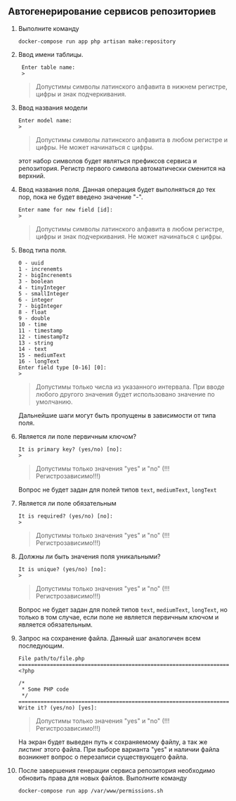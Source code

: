 ## Автогенерирование сервисов репозиториев

1. Выполните команду

    ```
    docker-compose run app php artisan make:repository
    ```

2. Ввод имени таблицы.

    ```
     Enter table name:
     > 
    ```
    
    > Допустимы символы латинского алфавита в нижнем регистре, цифры и знак подчеркивания.

3. Ввод названия модели

    ```
    Enter model name:
    > 
    ```
    
    > Допустимы символы латинского алфавита в любом регистре и цифры. Не может начинаться с цифры.
     
    этот набор символов будет являться префиксов сервиса и репозитория. Регистр первого символа автоматически сменится на верхний.

4. Ввод названия поля. Данная операция будет выполняться до тех пор, пока не будет введено значение "-".

    ```
    Enter name for new field [id]:
    >
    ```

    > Допустимы символы латинского алфавита в любом регистре, цифры и знак подчеркивания. Не может начинаться с цифры.

5. Ввод типа поля.
    ```
    0 - uuid
    1 - increnemts
    2 - bigIncrenemts
    3 - boolean
    4 - tinyInteger
    5 - smallInteger
    6 - integer
    7 - bigInteger
    8 - float
    9 - double
    10 - time
    11 - timestamp
    12 - timestampTz
    13 - string
    14 - text
    15 - mediumText
    16 - longText
    Enter field type [0-16] [0]:
    > 
    ```

    > Допустимы только числа из указанного интервала. При вводе любого другого значения будет использовано значение по умолчанию.

    Дальнейшие шаги могут быть пропущены в зависимости от типа поля.

6. Является ли поле первичным ключом?

    ```
    It is primary key? (yes/no) [no]:
    > 
    ```

    > Допустимы только значения "yes" и "no" (!!!Регистрозависимо!!!)
    
    Вопрос не будет задан для полей типов `text`, `mediumText`, `longText`

7. Является ли поле обязательным
    
    ```
    It is required? (yes/no) [no]:
    > 
    ```
    > Допустимы только значения "yes" и "no" (!!!Регистрозависимо!!!)
    
8. Должны ли быть значения поля уникальными?
 
     ```
     It is unique? (yes/no) [no]:
     > 
     ```
 
     > Допустимы только значения "yes" и "no" (!!!Регистрозависимо!!!)
     
     Вопрос не будет задан для полей типов `text`, `mediumText`, `longText`, но только в том случае, если поле не является первичным ключом и является обязательным.

9. Запрос на сохранение файла. Данный шаг аналогичен всем последующим.
    
    ```
    File path/to/file.php
    ============================================================================
    <?php
    
    /*
     * Some PHP code
     */
    ============================================================================
    Write it? (yes/no) [yes]:

    ```
    
    > Допустимы только значения "yes" и "no" (!!!Регистрозависимо!!!)
    
    На экран будет выведен путь к сохраняемому файлу, а так же листинг этого файла. При выборе варианта "yes" и наличии файла возникнет вопрос о перезаписи существующего файла.

10. После завершения генерации сервиса репозитория необходимо обновить права для новых файлов. Выполните команду
    
    ```
    docker-compose run app /var/www/permissions.sh
